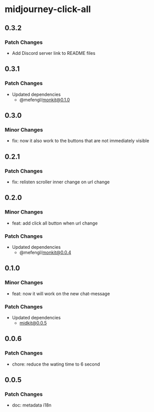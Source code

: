 # midjourney-click-all

## 0.3.2

### Patch Changes

- Add Discord server link to README files

## 0.3.1

### Patch Changes

- Updated dependencies
  - @mefengl/monkit@0.1.0

## 0.3.0

### Minor Changes

- fix: now it also work to the buttons that are not immediately visible

## 0.2.1

### Patch Changes

- fix: relisten scroller inner change on url change

## 0.2.0

### Minor Changes

- feat: add click all button when url change

### Patch Changes

- Updated dependencies
  - @mefengl/monkit@0.0.4

## 0.1.0

### Minor Changes

- feat: now it will work on the new chat-message

### Patch Changes

- Updated dependencies
  - midkit@0.0.5

## 0.0.6

### Patch Changes

- chore: reduce the wating time to 6 second

## 0.0.5

### Patch Changes

- doc: metadata i18n
